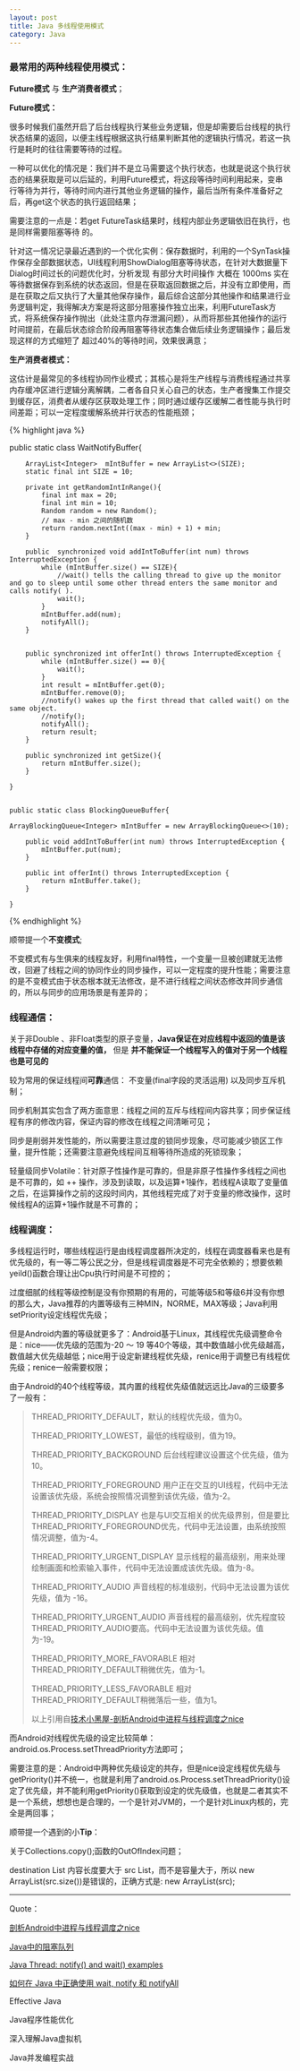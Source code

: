 ```yaml
---
layout: post
title: Java 多线程使用模式
category: Java
---
```


### 最常用的两种线程使用模式：

**Future模式** 与 **生产消费者模式**；

**Future模式：**

很多时候我们虽然开启了后台线程执行某些业务逻辑，但是却需要后台线程的执行状态结果的返回，以便主线程根据这执行结果判断其他的逻辑执行情况，若这一执行是耗时的往往需要等待的过程。

一种可以优化的情况是：我们并不是立马需要这个执行状态，也就是说这个执行状态的结果获取是可以后延的，利用Future模式，将这段等待时间利用起来，变串行等待为并行，等待时间内进行其他业务逻辑的操作，最后当所有条件准备好之后，再get这个状态的执行返回结果；

需要注意的一点是：若get FutureTask结果时，线程内部业务逻辑依旧在执行，也是同样需要阻塞等待
的。


针对这一情况记录最近遇到的一个优化实例：保存数据时，利用的一个SynTask操作保存全部数据状态，UI线程利用ShowDialog阻塞等待状态，在针对大数据量下Dialog时间过长的问题优化时，分析发现 有部分大时间操作 大概在 1000ms 实在等待数据保存到系统的状态返回，但是在获取返回数据之后，并没有立即使用，而是在获取之后又执行了大量其他保存操作，最后综合这部分其他操作和结果进行业务逻辑判定，我得解决方案是将这部分阻塞操作独立出来，利用FutureTask方式，将系统保存操作抛出（此处注意内存泄漏问题），从而将那些其他操作的运行时间提前，在最后状态综合阶段再阻塞等待状态集合做后续业务逻辑操作；最后发现这样的方式缩短了 超过40%的等待时间，效果很满意；


**生产消费者模式：**

这估计是最常见的多线程协同作业模式；其核心是将生产线程与消费线程通过共享内存缓冲区进行逻辑分离解耦，二者各自只关心自己的状态，生产者搜集工作提交到缓存区，消费者从缓存区获取处理工作；同时通过缓存区缓解二者性能与执行时间差距；可以一定程度缓解系统并行状态的性能瓶颈；


{% highlight java %}

public static class WaitNotifyBuffer{

        ArrayList<Integer>  mIntBuffer = new ArrayList<>(SIZE);
        static final int SIZE = 10;

        private int getRandomIntInRange(){
            final int max = 20;
            final int min = 10;
            Random random = new Random();
            // max - min 之间的随机数
            return random.nextInt((max - min) + 1) + min;
        }

        public  synchronized void addIntToBuffer(int num) throws InterruptedException {
            while (mIntBuffer.size() == SIZE){
                //wait() tells the calling thread to give up the monitor and go to sleep until some other thread enters the same monitor and calls notify( ).
                wait();
            }
            mIntBuffer.add(num);
            notifyAll();
        }


        public synchronized int offerInt() throws InterruptedException {
            while (mIntBuffer.size() == 0){
                wait();
            }
            int result = mIntBuffer.get(0);
            mIntBuffer.remove(0);
            //notify() wakes up the first thread that called wait() on the same object.
            //notify();
            notifyAll();
            return result;
        }

        public synchronized int getSize(){
            return mIntBuffer.size();
        }

    }

    
    public static class BlockingQueueBuffer{

    ArrayBlockingQueue<Integer> mIntBuffer = new ArrayBlockingQueue<>(10);

        public void addIntToBuffer(int num) throws InterruptedException {
            mIntBuffer.put(num);
        }

        public int offerInt() throws InterruptedException {
            return mIntBuffer.take();
        }

    }

{%  endhighlight %}

顺带提一个**不变模式**;

不变模式有与生俱来的线程友好，利用final特性，一个变量一旦被创建就无法修改，回避了线程之间的协同作业的同步操作，可以一定程度的提升性能；需要注意的是不变模式由于状态根本就无法修改，是不进行线程之间状态修改并同步通信的，所以与同步的应用场景是有差异的；




### 线程通信：

关于非Double 、非Float类型的原子变量，**Java保证在对应线程中返回的值是该线程中存储的对应变量的值，** 但是  **并不能保证一个线程写入的值对于另一个线程也是可见的** 

较为常用的保证线程间**可靠**通信：  不变量(final字段的灵活运用) 以及同步互斥机制；

同步机制其实包含了两方面意思：线程之间的互斥与线程间内容共享；同步保证线程有序的修改内容，保证内容的修改在线程之间清晰可见；

同步是削弱并发性能的，所以需要注意过度的锁同步现象，尽可能减少锁区工作量，提升性能；还需要注意避免线程间互相等待所造成的死锁现象；

轻量级同步Volatile：针对原子性操作是可靠的，但是非原子性操作多线程之间也是不可靠的，如 ++ 操作，涉及到读取，以及运算+1操作，若线程A读取了变量值之后，在运算操作之前的这段时间内，其他线程完成了对于变量的修改操作，这时候线程A的运算+1操作就是不可靠的；

### 线程调度：

多线程运行时，哪些线程运行是由线程调度器所决定的，线程在调度器看来也是有优先级的，有一等二等公民之分，但是线程调度器是不可完全依赖的；想要依赖yeild()函数合理让出Cpu执行时间是不可控的；

过度细腻的线程等级控制是没有你预期的有用的，可能等级5和等级6并没有你想的那么大，Java推荐的内置等级有三种MIN，NORME，MAX等级；Java利用setPriority设定线程优先级；

但是Android内置的等级就更多了：Android基于Linux，其线程优先级调整命令是：nice——优先级的范围为-20 ～ 19 等40个等级，其中数值越小优先级越高，数值越大优先级越低；nice用于设定新建线程优先级，renice用于调整已有线程优先级；renice一般需要权限；

由于Android的40个线程等级，其内置的线程优先级值就远远比Java的三级要多了一般有：

> THREAD_PRIORITY_DEFAULT，默认的线程优先级，值为0。
> 
> THREAD_PRIORITY_LOWEST，最低的线程级别，值为19。   
>  
>  THREAD_PRIORITY_BACKGROUND 后台线程建议设置这个优先级，值为10。   
>  
>  THREAD_PRIORITY_FOREGROUND 用户正在交互的UI线程，代码中无法设置该优先级，系统会按照情况调整到该优先级，值为-2。  
>  
>  THREAD_PRIORITY_DISPLAY 也是与UI交互相关的优先级界别，但是要比THREAD_PRIORITY_FOREGROUND优先，代码中无法设置，由系统按照情况调整，值为-4。  
>  
>  THREAD_PRIORITY_URGENT_DISPLAY 显示线程的最高级别，用来处理绘制画面和检索输入事件，代码中无法设置成该优先级。值为-8。   
>  
>  THREAD_PRIORITY_AUDIO 声音线程的标准级别，代码中无法设置为该优先级，值为 -16。   
>  
>  THREAD_PRIORITY_URGENT_AUDIO 声音线程的最高级别，优先程度较THREAD_PRIORITY_AUDIO要高。代码中无法设置为该优先级。值为-19。  
>  
>  THREAD_PRIORITY_MORE_FAVORABLE 相对THREAD_PRIORITY_DEFAULT稍微优先，值为-1。  
>  
>  THREAD_PRIORITY_LESS_FAVORABLE 相对THREAD_PRIORITY_DEFAULT稍微落后一些，值为1。
>  
>  以上引用自[技术小黑屋-剖析Android中进程与线程调度之nice](http://droidyue.com/blog/2015/09/05/android-process-and-thread-schedule-nice/)

而Android对线程优先级的设定比较简单：android.os.Process.setThreadPriority方法即可；


需要注意的是：Android中两种优先级设定的共存，但是nice设定线程优先级与getPriority()并不统一，也就是利用了android.os.Process.setThreadPriority()设定了优先级，并不能利用getPriority()获取到设定的优先级值，也就是二者其实不是一个系统，想想也是合理的，一个是针对JVM的，一个是针对Linux内核的，完全是两回事；





顺带提一个遇到的小**Tip**：

关于Collections.copy();函数的OutOfIndex问题； 

destination List 内容长度要大于 src List，而不是容量大于，所以 new ArrayList(src.size())是错误的，正确方式是: new ArrayList(src);


---

Quote：

[剖析Android中进程与线程调度之nice](http://droidyue.com/blog/2015/09/05/android-process-and-thread-schedule-nice/)

[Java中的阻塞队列](http://www.infoq.com/cn/articles/java-blocking-queue)

[Java Thread: notify() and wait() examples](http://www.programcreek.com/2009/02/notify-and-wait-example/)

[如何在 Java 中正确使用 wait, notify 和 notifyAll](http://www.codeceo.com/article/java-wait-notify-notifyall-2.html)

Effective Java

Java程序性能优化

深入理解Java虚拟机

Java并发编程实战